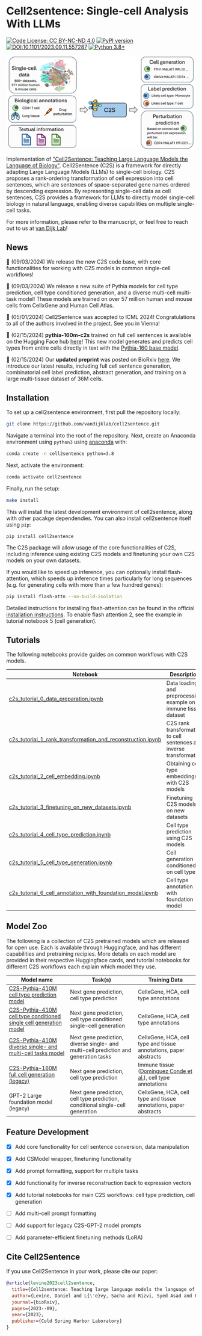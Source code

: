 # Cell2sentence: Single-cell Analysis With LLMs

[![Code License: CC BY-NC-ND 4.0](https://img.shields.io/badge/License-CC_BY--NC--ND_4.0-lightgrey.svg)](https://creativecommons.org/licenses/by-nc-nd/4.0/)
[![PyPI version](https://badge.fury.io/py/cell2sentence.svg)](https://badge.fury.io/py/cell2sentence)
[![DOI:10.1101/2023.09.11.557287](http://img.shields.io/badge/DOI-10.1101/2023.09.11.557287-B31B1B.svg)](https://doi.org/10.1101/2023.09.11.557287)
[![Python 3.8+](https://img.shields.io/badge/python-3.8+-blue.svg)](https://www.python.org/downloads/release/python-380/)

![cell2sentence workflow image](c2s_overview.png)

Implementation of ["Cell2Sentence: Teaching Large Language Models the Language of Biology"](https://www.biorxiv.org/content/10.1101/2023.09.11.557287v3.full.pdf).
Cell2Sentence (C2S) is a framework for directly adapting Large Language Models (LLMs) to single-cell biology. C2S proposes a rank-ordering transformation of cell 
expression into cell sentences, which are sentences of space-separated gene names ordered by descending expression. By representing single-cell data as cell 
sentences, C2S provides a framework for LLMs to directly model single-cell biology in natural language, enabling diverse capabilities on multiple single-cell
tasks.

For more information, please refer to the manuscript, or feel free to reach out to us at [van Dijk Lab](https://www.vandijklab.org/)!


## News

🎉 (09/03/2024) We release the new C2S code base, with core functionalities for working with C2S models in common single-cell workflows!

🎉 (09/03/2024) We release a new suite of Pythia models for cell type prediction, cell type conditioned generation, and a diverse multi-cell multi-task model! These models are trained on over 57 million human and mouse cells from CellxGene and Human Cell Atlas.

🎉 (05/01/2024) Cell2Sentence was accepted to ICML 2024! Congratulations to all of the authors involved in the project. See you in Vienna!

🎉 (02/15/2024) **pythia-160m-c2s** trained on full cell sentences is available on the Hugging Face hub [here](https://huggingface.co/vandijklab/pythia-160m-c2s)! This new model generates and predicts cell types from entire cells directly in text with the [Pythia-160 base model](https://huggingface.co/EleutherAI/pythia-160m).

🎉 (02/15/2024) Our **updated preprint** was posted on BioRxiv [here](https://www.biorxiv.org/content/10.1101/2023.09.11.557287v3). We introduce our latest results, including full cell sentence generation, combinatorial cell label prediction, abstract generation, and training on a large multi-tissue dataset of 36M cells.


## Installation

To set up a cell2sentence environment, first pull the repository locally:
```bash
git clone https://github.com/vandijklab/cell2sentence.git
```

Navigate a terminal into the root of the repository. Next, create an Anaconda environment using `python3` using [anaconda](https://docs.anaconda.com/anaconda/install/) with:
```bash
conda create -n cell2sentence python=3.8
```

Next, activate the environment:
```bash
conda activate cell2sentence
```

Finally, run the setup:
```bash
make install
```

This will install the latest development environment of cell2sentence, along with other pacakge dependendies. You can also install cell2sentence itself using `pip`:
```bash
pip install cell2sentence
```

The C2S package will allow usage of the core functionalities of C2S, including inference using existing C2S models and finetuning your own C2S models on your own datasets.

If you would like to speed up inference, you can optionally install flash-attention, which speeds up inference times particularly for long sequences (e.g. for generating cells with more than a few hundred genes):
```bash
pip install flash-attn --no-build-isolation
```
Detailed instructions for installing flash-attention can be found in the official [installation instructions](https://github.com/Dao-AILab/flash-attention?tab=readme-ov-file#installation-and-features). To enable flash attention 2, see the example in tutorial notebook 5 (cell generation).

## Tutorials

The following notebooks provide guides on common workflows with C2S models.

| Notebook | Description                                             |
----------|---------------------------------------------------------|
| [c2s_tutorial_0_data_preparation.ipynb](tutorials/c2s_tutorial_0_data_preparation.ipynb) | Data loading and preprocessing example on an immune tissue dataset
| [c2s_tutorial_1_rank_transformation_and_reconstruction.ipynb](tutorials/c2s_tutorial_1_rank_transformation_and_reconstruction.ipynb) | C2S rank transformation to cell sentences and inverse transformation
| [c2s_tutorial_2_cell_embedding.ipynb](tutorials/c2s_tutorial_2_cell_embedding.ipynb) | Obtaining cell type embeddings with C2S models
| [c2s_tutorial_3_finetuning_on_new_datasets.ipynb](tutorials/c2s_tutorial_3_finetuning_on_new_datasets.ipynb) | Finetuning C2S models on new datasets
| [c2s_tutorial_4_cell_type_prediction.ipynb](tutorials/c2s_tutorial_4_cell_type_prediction.ipynb) | Cell type prediction using C2S models
| [c2s_tutorial_5_cell_type_generation.ipynb](tutorials/c2s_tutorial_5_cell_type_generation.ipynb) | Cell generation conditioned on cell type
| [c2s_tutorial_6_cell_annotation_with_foundation_model.ipynb](tutorials/c2s_tutorial_6_cell_annotation_with_foundation_model.ipynb) | Cell type annotation with foundation model


## Model Zoo

The following is a collection of C2S pretrained models which are released for open use. Each is available through Huggingface, and has different capabilities
and pretraining recipies. More details on each model are provided in their respective Huggingface cards, and tutorial notebooks for different C2S workflows
each explain which model they use.

| Model name | Task(s)                   | Training Data                         |
----------|---------------------------------------------------------|------|
| [C2S-Pythia-410M cell type prediction model](https://huggingface.co/vandijklab/C2S-Pythia-410m-cell-type-prediction) | Next gene prediction, cell type prediction | CellxGene, HCA, cell type annotations
| [C2S-Pythia-410M cell type conditioned single cell generation model](https://huggingface.co/vandijklab/C2S-Pythia-410m-cell-type-conditioned-cell-generation) | Next gene prediction, cell type conditioned single-cell generation | CellxGene, HCA, cell type annotations
| [C2S-Pythia-410M diverse single- and multi-cell tasks model](https://huggingface.co/vandijklab/C2S-Pythia-410m-diverse-single-and-multi-cell-tasks) | Next gene prediction, diverse single- and multi-cell prediction and generation tasks | CellxGene, HCA, cell type and tissue annotations, paper abstracts
| [C2S-Pythia-160M full cell generation (legacy)](https://huggingface.co/vandijklab/pythia-160m-c2s) | Next gene prediction, cell type prediction | Immune tissue ([Domínguez Conde et al.](https://www.science.org/doi/full/10.1126/science.abl5197)), cell type annotations
| GPT-2 Large foundation model (legacy) | Next gene prediction, cell type prediction, conditional single-cell generation | CellxGene, HCA, cell type and tissue annotations, paper abstracts


## Feature Development
- [x] Add core functionality for cell sentence conversion, data manipulation
- [x] Add CSModel wrapper, finetuning functionality
- [x] Add prompt formatting, support for multiple tasks
- [x] Add functionality for inverse reconstruction back to expression vectors
- [x] Add tutorial notebooks for main C2S workflows: cell type prediction, cell generation
- [ ] Add multi-cell prompt formatting
- [ ] Add support for legacy C2S-GPT-2 model prompts
- [ ] Add parameter-efficient finetuning methods (LoRA)


## Cite Cell2Sentence

If you use Cell2Sentence in your work, please cite our paper:

```bibtex
@article{levine2023cell2sentence,
  title={Cell2sentence: Teaching large language models the language of biology},
  author={Levine, Daniel and L{\'e}vy, Sacha and Rizvi, Syed Asad and Pallikkavaliyaveetil, Nazreen and Chen, Xingyu and Zhang, David and Ghadermarzi, Sina and Wu, Ruiming and Zheng, Zihe and Vrkic, Ivan and others},
  journal={bioRxiv},
  pages={2023--09},
  year={2023},
  publisher={Cold Spring Harbor Laboratory}
}
```
